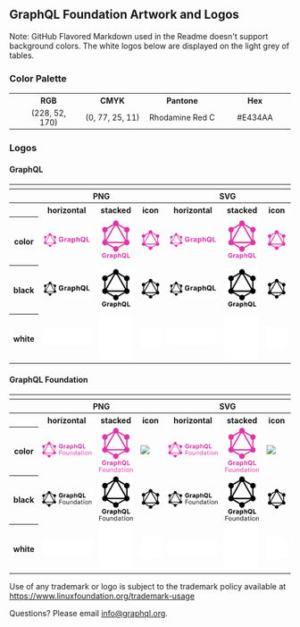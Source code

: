 ## GraphQL Foundation Artwork and Logos

Note: GitHub Flavored Markdown used in the Readme doesn't support background colors. The white logos below are displayed on the light grey of tables.

### Color Palette

<table style="text-align:center">
	<tr>
		<th></th>
		<th width="175">RGB</th>
		<th width="175">CMYK</th>
		<th width="175">Pantone</th>
		<th width="175">Hex</th>
	</tr>
		<td><img src="./other/E434AA.svg" width="20"></td>
		<td>(228, 52, 170)</td>
		<td>(0, 77, 25, 11)</td>
		<td>Rhodamine Red C</td>
		<td>#E434AA</td>
	</tr>
</table>

### Logos

#### GraphQL

<table>
    <tr>
    	<th colspan="7"></th>
    </tr>
    <tr>
        <th></th>
        <th colspan="3">PNG</th>
        <th colspan="3">SVG</th>
    </tr>
    <tr>
        <th></th>
        <th>horizontal</th>
        <th>stacked</th>
        <th>icon</th>
        <th>horizontal</th>
        <th>stacked</th>
        <th>icon</th>
    </tr>
    <tr>
        <th>color</th>
        <td><img src="./GraphQL/horizontal/GraphQL-logo.png" width="200"></td>
        <td><img src="./GraphQL/stacked/GraphQL-logo-stacked.png" width="95"></td>
        <td><img src="./GraphQL/icon/GraphQL-mark.png" width="75"></td>
        <td><img src="./GraphQL/horizontal/GraphQL-logo.svg" width="200"></td>
        <td><img src="./GraphQL/stacked/GraphQL-logo-stacked.svg" width="95"></td>
        <td><img src="./GraphQL/icon/GraphQL-mark.svg" width="75"></td>
    </tr>
    <tr>
        <th>black</th>
        <td><img src="./GraphQL/horizontal/GraphQL-logo-black.png" width="200"></td>
        <td><img src="./GraphQL/stacked/GraphQL-logo-stacked-black.png" width="95"></td>
        <td><img src="./GraphQL/icon/GraphQL-mark-black.png" width="75"></td>
        <td><img src="./GraphQL/horizontal/GraphQL-logo-black.svg" width="200"></td>
        <td><img src="./GraphQL/stacked/GraphQL-logo-stacked-black.svg" width="95"></td>
        <td><img src="./GraphQL/icon/GraphQL-mark-black.svg" width="75"></td>
    </tr>
    <tr>
        <th>white</th>
        <td><img src="./GraphQL/horizontal/GraphQL-logo-white.png" width="200"></td>
        <td><img src="./GraphQL/stacked/GraphQL-logo-stacked-white.png" width="95"></td>
        <td><img src="./GraphQL/icon/GraphQL-mark-white.png" width="75"></td>
        <td><img src="./GraphQL/horizontal/GraphQL-logo-white.svg" width="200"></td>
        <td><img src="./GraphQL/stacked/GraphQL-logo-stacked-white.svg" width="95"></td>
        <td><img src="./GraphQL/icon/GraphQL-mark-white.svg" width="75"></td>
    </tr>
</table>


#### GraphQL Foundation

<table>
    <tr>
    	<th colspan="7"></th>
    </tr>
    <tr>
        <th></th>
        <th colspan="3">PNG</th>
        <th colspan="3">SVG</th>
    </tr>
    <tr>
        <th></th>
        <th>horizontal</th>
        <th>stacked</th>
        <th>icon</th>
        <th>horizontal</th>
        <th>stacked</th>
        <th>icon</th>
    </tr>
    <tr>
        <th>color</th>
        <td><img src="./GraphQL_Foundation/horizontal/GraphQL_Foundation-logo.png" width="200"></td>
        <td><img src="./GraphQL_Foundation/stacked/GraphQL_Foundation-logo-stacked.png" width="95"></td>
        <td><img src="./GraphQL_Foundation/icon/GraphQL_Foundation-mark.png" width="75"></td>
        <td><img src="./GraphQL_Foundation/horizontal/GraphQL_Foundation-logo.svg" width="200"></td>
        <td><img src="./GraphQL_Foundation/stacked/GraphQL_Foundation-logo-stacked.svg" width="95"></td>
        <td><img src="./GraphQL_Foundation/icon/GraphQL_Foundation-mark.svg" width="75"></td>
    </tr>
    <tr>
        <th>black</th>
        <td><img src="./GraphQL_Foundation/horizontal/GraphQL_Foundation-logo-black.png" width="200"></td>
        <td><img src="./GraphQL_Foundation/stacked/GraphQL_Foundation-logo-stacked-black.png" width="95"></td>
        <td><img src="./GraphQL_Foundation/icon/GraphQL_Foundation-mark-black.png" width="75"></td>
        <td><img src="./GraphQL_Foundation/horizontal/GraphQL_Foundation-logo-black.svg" width="200"></td>
        <td><img src="./GraphQL_Foundation/stacked/GraphQL_Foundation-logo-stacked-black.svg" width="95"></td>
        <td><img src="./GraphQL_Foundation/icon/GraphQL_Foundation-mark-black.svg" width="75"></td>
    </tr>
    <tr>
        <th>white</th>
        <td><img src="./GraphQL_Foundation/horizontal/GraphQL_Foundation-logo-white.svg" width="200"></td>
        <td><img src="./GraphQL_Foundation/stacked/GraphQL_Foundation-logo-stacked-white.png" width="95"></td>
        <td><img src="./GraphQL_Foundation/icon/GraphQL_Foundation-mark-white.png" width="75"></td>
        <td><img src="./GraphQL_Foundation/horizontal/GraphQL_Foundation-logo-white.svg" width="200"></td>
        <td><img src="./GraphQL_Foundation/stacked/GraphQL_Foundation-logo-stacked-white.svg" width="95"></td>
        <td><img src="./GraphQL_Foundation/icon/GraphQL_Foundation-mark-white.svg" width="75"></td>
    </tr>
</table>

Use of any trademark or logo is subject to the trademark policy available at https://www.linuxfoundation.org/trademark-usage

Questions? Please email [info@graphql.org](mailto:info@graphql.org).
